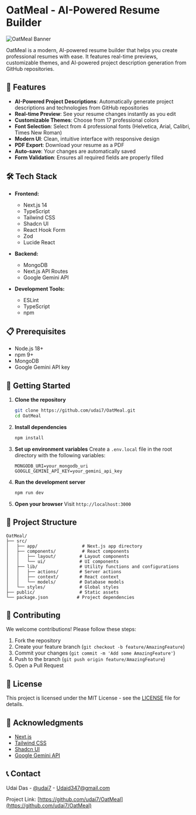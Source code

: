 # OatMeal - AI-Powered Resume Builder

![OatMeal Banner](public/banner.png)

OatMeal is a modern, AI-powered resume builder that helps you create professional resumes with ease. It features real-time previews, customizable themes, and AI-powered project description generation from GitHub repositories.

## 🚀 Features

- **AI-Powered Project Descriptions**: Automatically generate project descriptions and technologies from GitHub repositories
- **Real-time Preview**: See your resume changes instantly as you edit
- **Customizable Themes**: Choose from 17 professional colors
- **Font Selection**: Select from 4 professional fonts (Helvetica, Arial, Calibri, Times New Roman)
- **Modern UI**: Clean, intuitive interface with responsive design
- **PDF Export**: Download your resume as a PDF
- **Auto-save**: Your changes are automatically saved
- **Form Validation**: Ensures all required fields are properly filled

## 🛠️ Tech Stack

- **Frontend:**
  - Next.js 14
  - TypeScript
  - Tailwind CSS
  - Shadcn UI
  - React Hook Form
  - Zod
  - Lucide React

- **Backend:**
  - MongoDB
  - Next.js API Routes
  - Google Gemini API

- **Development Tools:**
  - ESLint
  - TypeScript
  - npm

## 📋 Prerequisites

- Node.js 18+ 
- npm 9+
- MongoDB
- Google Gemini API key

## 🚀 Getting Started

1. **Clone the repository**
   ```bash
   git clone https://github.com/udai7/OatMeal.git
   cd OatMeal
   ```

2. **Install dependencies**
   ```bash
   npm install
   ```

3. **Set up environment variables**
   Create a `.env.local` file in the root directory with the following variables:
   ```env
   MONGODB_URI=your_mongodb_uri
   GOOGLE_GEMINI_API_KEY=your_gemini_api_key
   ```

4. **Run the development server**
   ```bash
   npm run dev
   ```

5. **Open your browser**
   Visit `http://localhost:3000`

## 🎨 Project Structure

```
OatMeal/
├── src/
│   ├── app/                 # Next.js app directory
│   ├── components/          # React components
│   │   ├── layout/         # Layout components
│   │   └── ui/             # UI components
│   ├── lib/                # Utility functions and configurations
│   │   ├── actions/        # Server actions
│   │   ├── context/        # React context
│   │   └── models/         # Database models
│   └── styles/             # Global styles
├── public/                 # Static assets
└── package.json           # Project dependencies
```

## 🤝 Contributing

We welcome contributions! Please follow these steps:

1. Fork the repository
2. Create your feature branch (`git checkout -b feature/AmazingFeature`)
3. Commit your changes (`git commit -m 'Add some AmazingFeature'`)
4. Push to the branch (`git push origin feature/AmazingFeature`)
5. Open a Pull Request

## 📝 License

This project is licensed under the MIT License - see the [LICENSE](LICENSE) file for details.

## 🙏 Acknowledgments

- [Next.js](https://nextjs.org/)
- [Tailwind CSS](https://tailwindcss.com/)
- [Shadcn UI](https://ui.shadcn.com/)
- [Google Gemini API](https://ai.google.dev/)

## 📞 Contact

Udai Das - [@udai7](https://github.com/udai7) - Udaid347@gmail.com

Project Link: [https://github.com/udai7/OatMeal](https://github.com/udai7/OatMeal)
